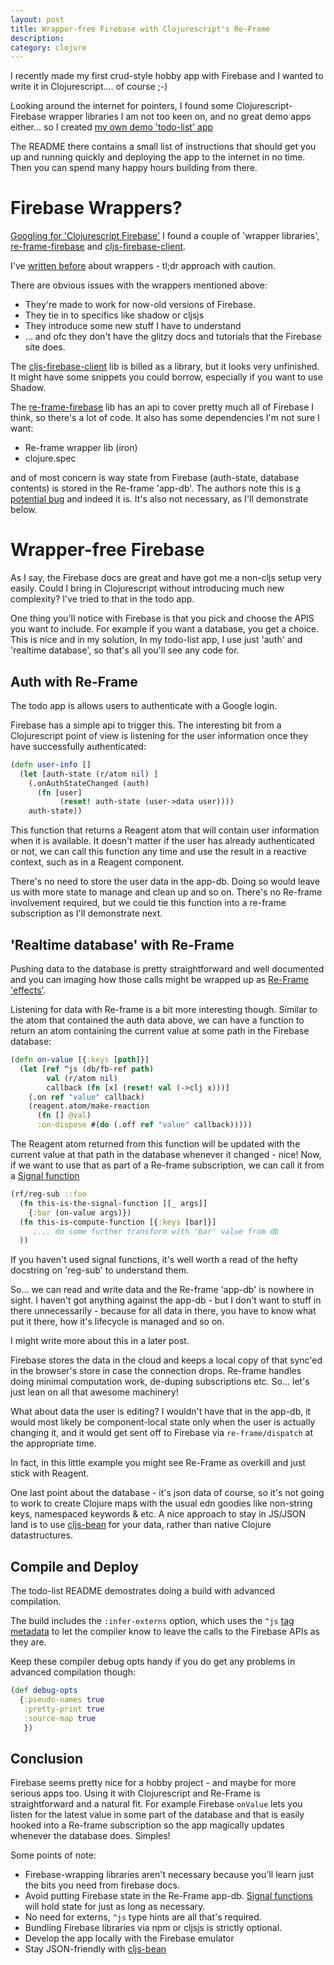 ```yaml
---
layout: post
title: Wrapper-free Firebase with Clojurescript's Re-Frame
description: 
category: clojure 
---
```


I recently made my first crud-style hobby app with Firebase and 
I wanted to write it in Clojurescript.... of course ;-)

Looking around the internet for pointers, I found some Clojurescript-Firebase wrapper libraries I am 
not too keen on, and no great demo apps either... so I created [my own demo 'todo-list' app](https://github.com/henryw374/firerebase-clojurescript-todo-list)

The README there contains a small list of instructions that should get you up and running quickly and deploying the 
app to the internet in no time. Then you can spend many happy hours building from there.

# Firebase Wrappers?

[Googling for 'Clojurescript Firebase'](https://lmgtfy.app/?q=clojurescript+firebase) I found a couple 
of 'wrapper libraries', [re-frame-firebase](https://github.com/deg/re-frame-firebase) 
and [cljs-firebase-client](https://github.com/fbielejec/cljs-firebase-client). 

I've [written before](https://widdindustries.com/why-not-interop/) about
wrappers - tl;dr approach with caution. 

There are obvious issues with the wrappers mentioned above: 

* They're made to work for now-old versions of Firebase.
* They tie in to specifics like shadow or cljsjs
* They introduce some new stuff I have to understand 
* ... and ofc they don't have the glitzy docs and tutorials that the Firebase site does. 

The [cljs-firebase-client](https://github.com/fbielejec/cljs-firebase-client) lib
is billed as a library, but it looks very unfinished. It might have some snippets you 
could borrow, especially if you want to use Shadow.

The [re-frame-firebase](https://github.com/deg/re-frame-firebase) lib has an api to cover pretty 
much all of Firebase I think, so there's a lot of code. It also has some dependencies I'm not sure 
I want:

* Re-frame wrapper lib (iron) 
* clojure.spec

and of most concern is way state from Firebase (auth-state, database contents) is stored in 
the Re-frame 'app-db'. The authors note this is [a potential bug](https://github.com/deg/re-frame-firebase/blob/ed5eabb6caa404af3395e3c97cb59a7c4d302c6b/src/com/degel/re_frame_firebase/database.cljs#L56)
and indeed it is. It's also not necessary, as I'll demonstrate below.   

# Wrapper-free Firebase

As I say, the Firebase docs are great and have got me a non-cljs setup very easily. Could I bring in 
Clojurescript without introducing much new complexity? I've tried to that in the todo app.

One thing you'll notice with Firebase is that you pick and choose the APIS you want to include. For example if you want a database,
you get a choice. This is nice and in my solution, In my todo-list app, I use just 'auth' and 'realtime database',
so that's all you'll see any code for. 

## Auth with Re-Frame

The todo app is allows users to authenticate with a Google login. 

Firebase has a simple api to trigger this. The interesting bit from a Clojurescript point of view
is listening for the user information once they have successfully authenticated:

```clojure
(defn user-info []
  (let [auth-state (r/atom nil) ]
    (.onAuthStateChanged (auth)
      (fn [user]
           (reset! auth-state (user->data user))))
    auth-state))
``` 

This function that returns a Reagent atom that will contain user information when it is available.
It doesn't matter if the user has already authenticated or not, we can call this function any time and
use the result in a reactive context, such as in a Reagent component.

There's no need to store the user data in the app-db. Doing so would leave us with more state to 
manage and clean up and so on. There's no Re-frame involvement required, but we could tie this 
function into a re-frame subscription as I'll demonstrate next.

## 'Realtime database' with Re-Frame

Pushing data to the database is pretty straightforward and well documented and you can imaging how
those calls might be wrapped up as [Re-Frame 'effects'](https://day8.github.io/re-frame/api-builtin-effects/#what-are-effects).

Listening for data with Re-frame is a bit more interesting though. Similar to the atom that contained
the auth data above, we can have a function to return an atom containing the current value at some 
path in the Firebase database:

```clojure
(defn on-value [{:keys [path]}]
  (let [ref ^js (db/fb-ref path)
        val (r/atom nil)
        callback (fn [x] (reset! val (->clj x)))]
    (.on ref "value" callback)
    (reagent.atom/make-reaction
      (fn [] @val)
      :on-dispose #(do (.off ref "value" callback)))))
```

The Reagent atom returned from this function will be updated with the current value at that path in the 
database whenever it changed - nice! Now, if we want to use that as part of a Re-frame subscription, we can call it 
from a [Signal function](https://github.com/day8/re-frame/blob/2965ffeda9b8f3b687e2c3e0ba9a62e7fe64c0bb/src/re_frame/core.cljc#L201)

```clojure
(rf/reg-sub ::foo 
  (fn this-is-the-signal-function [[_ args]]
    {:bar (on-value args)})
  (fn this-is-compute-function [{:keys [bar]}]
     ;... do some further transform with 'bar' value from db
  ))
```  

If you haven't used signal functions, it's well worth a read of the hefty docstring on 'reg-sub'
to understand them. 

So... we can read and write data and the Re-frame 'app-db' is nowhere in sight. I haven't got 
anything against the app-db - but I don't want to stuff in there unnecessarily - because for all 
data in there, you have to know what put it there, how it's lifecycle is managed and so on.

I might write more about this in a later post.

Firebase stores the data in the cloud and keeps a local copy of that sync'ed in the browser's store in case the
connection drops. Re-frame handles doing minimal computation work, de-duping subscriptions etc. 
So... let's just lean on all that awesome machinery!

What about data the user is editing? I wouldn't have that in the app-db, it would most likely be component-local state only when 
the user is actually changing it, and it would get sent off to Firebase via `re-frame/dispatch` at
the appropriate time.

In fact, in this little example you might see Re-Frame as overkill and just stick with Reagent.

One last point about the database - it's json data of course, so it's not going to work to 
create Clojure maps with the usual edn goodies like 
non-string keys, namespaced keywords & etc. A nice approach to stay in JS/JSON
land is to use [cljs-bean](https://github.com/mfikes/cljs-bean) for your data, rather than native 
Clojure datastructures.

## Compile and Deploy
 
The todo-list README demostrates doing a build with advanced compilation.
  
The build includes the `:infer-externs` option, which uses the `^js` [tag metadata](https://code.thheller.com/blog/shadow-cljs/2017/11/06/improved-externs-inference.html)
to let the compiler know to leave the calls to the Firebase APIs as they are.

Keep these compiler debug opts handy if you do get any problems in advanced compilation though:

```clojure
(def debug-opts
  {:pseudo-names true
   :pretty-print true
   :source-map true
   })
``` 
 
## Conclusion

Firebase seems pretty nice for a hobby project - and maybe for more serious apps too. Using it with
Clojurescript and Re-Frame is straightforward and a natural fit. For example Firebase `onValue` lets
you listen for the latest value in some part of the database and that is easily hooked into a Re-frame
subscription so the app magically updates whenever the database does. Simples!

Some points of note:

* Firebase-wrapping libraries aren't necessary because you'll learn just the bits you need from firebase docs.
* Avoid putting Firebase state in the Re-Frame app-db. [Signal functions](https://github.com/day8/re-frame/blob/2965ffeda9b8f3b687e2c3e0ba9a62e7fe64c0bb/src/re_frame/core.cljc#L201) will hold state for just as long as necessary.
* No need for externs, `^js` type hints are all that's required.
* Bundling Firebase libraries via npm or cljsjs is strictly optional.
* Develop the app locally with the Firebase emulator
* Stay JSON-friendly with [cljs-bean](https://github.com/mfikes/cljs-bean)